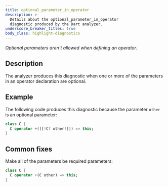 ```yaml
---
title: optional_parameter_in_operator
description: >-
  Details about the optional_parameter_in_operator
  diagnostic produced by the Dart analyzer.
underscore_breaker_titles: true
body_class: highlight-diagnostics
---
```


_Optional parameters aren't allowed when defining an operator._

## Description

The analyzer produces this diagnostic when one or more of the parameters in
an operator declaration are optional.

## Example

The following code produces this diagnostic because the parameter `other`
is an optional parameter:

```dart
class C {
  C operator +([[!C? other!]]) => this;
}
```

## Common fixes

Make all of the parameters be required parameters:

```dart
class C {
  C operator +(C other) => this;
}
```

